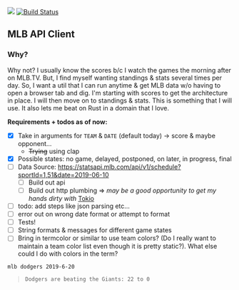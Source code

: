 [![](https://tokei.rs/b1/github/joelpalmer/mlb-unofficial)](https://github.com/joelpalmer/mlb-unofficial) 
 [![Build Status](https://travis-ci.org/joelpalmer/mlb-unofficial.svg?branch=master)](https://travis-ci.org/joelpalmer/mlb-unofficial)
## MLB API Client

### Why?
 
 Why not? I usually know the scores b/c I watch the games the morning after on MLB.TV. 
 But, I find myself wanting standings & stats several times per day.
 So, I want a util that I can run anytime & get MLB data w/o having to open a browser tab and dig.
 I'm starting with scores to get the architecture in place. I will then move on to standings & stats.
 This is something that I will use. It also lets me beat on Rust in a domain that I love.
 
 
 
 **Requirements + todos as of now:**
 
- [x]  Take in arguments for `TEAM` & `DATE` (default today) -> score & maybe opponent...
    * ~~Trying~~ using clap 
- [x]  Possible states: no game, delayed, postponed, on later, in progress, final
- [ ]  Data Source: https://statsapi.mlb.com/api/v1/schedule?sportId=1,51&date=2019-06-10
    - [ ]  Build out api
    - [ ]  Build out http plumbing => _may be a good opportunity to get my hands dirty with_ [Tokio](https://tokio.rs/)
- [ ]  todo: add steps like json parsing etc...
- [ ]  error out on wrong date format or attempt to format
- [ ]  Tests! 
- [ ]  String formats & messages for different game states 
- [ ]  Bring in termcolor or similar to use team colors? (Do I really want to maintain a team color list even though it is pretty static?). What else could I do with colors in the term?

`mlb dodgers 2019-6-20`
> `Dodgers are beating the Giants: 22 to 0`
